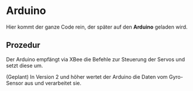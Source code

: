 # Arduino

Hier kommt der ganze Code rein, der später auf den **Arduino** geladen wird. 

## Prozedur

Der Arduino empfängt via XBee die Befehle zur Steuerung der Servos und setzt diese um. 

(Geplant) In Version 2 und höher wertet der Arduino die Daten vom Gyro-Sensor aus und verarbeitet sie. 